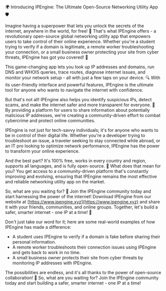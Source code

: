 🌍️ Introducing IPEngine: The Ultimate Open-Source Networking Utility App 🛡️

Imagine having a superpower that lets you unlock the secrets of the internet, anywhere in the world, for free! 🤯 That's what IPEngine offers - a revolutionary open-source global networking utility app that empowers users to take control of their online experience. Whether you're a student trying to verify if a domain is legitimate, a remote worker troubleshooting your connection, or a small business owner protecting your site from cyber threats, IPEngine has got you covered! 📡

This game-changing app lets you look up IP addresses and domains, run DNS and WHOIS queries, trace routes, diagnose internet issues, and monitor your network setup - all with just a few taps on your device. 🔍 With its user-friendly interface and powerful features, IPEngine is the ultimate tool for anyone who wants to navigate the internet with confidence.

But that's not all! IPEngine also helps you identify suspicious IPs, detect scams, and make the internet safer and more transparent for everyone. 🚀 By providing a platform for users to share information about potentially malicious IP addresses, we're creating a community-driven effort to combat cybercrime and protect online communities.

IPEngine is not just for tech-savvy individuals; it's for anyone who wants to be in control of their digital life. Whether you're a developer trying to troubleshoot an issue, a traveler seeking to stay connected while abroad, or an IT pro looking to optimize network performance, IPEngine has the power to transform your online experience.

And the best part? It's 100% free, works in every country and region, supports all languages, and is fully open-source. 💯 What does that mean for you? You get access to a community-driven platform that's constantly improving and evolving, ensuring that IPEngine remains the most effective and reliable networking utility app on the market.

So, what are you waiting for? 🤔 Join the IPEngine community today and start harnessing the power of the internet! Download IPEngine from our website at [https://www.ipengine.xyz](https://www.ipengine.xyz) and share it with your friends, communities, and online groups. Together, let's build a safer, smarter internet - one IP at a time! 🚀

Don't just take our word for it; here are some real-world examples of how IPEngine has made a difference:

* A student uses IPEngine to verify if a domain is fake before sharing their personal information.
* A remote worker troubleshoots their connection issues using IPEngine and gets back to work in no time.
* A small business owner protects their site from cyber threats by monitoring IP addresses with IPEngine.

The possibilities are endless, and it's all thanks to the power of open-source collaboration! 🌟 So, what are you waiting for? Join the IPEngine community today and start building a safer, smarter internet - one IP at a time!